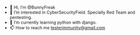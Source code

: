 - 👋 Hi, I’m @BunnyFreak
- 👀 I’m interested in CyberSecurityField. Specially Red Team and pentesting. 
- 🌱 I’m currently learning python with django. 
- 📫 How to reach me testerimmunity@gmail.com

<!---
BunnyFreak/BunnyFreak is a ✨ special ✨ repository because its `README.md` (this file) appears on your GitHub profile.
You can click the Preview link to take a look at your changes.
--->
